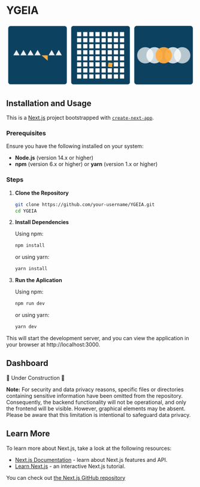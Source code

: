 # YGEIA
![Índex](images/index.png)

## Installation and Usage

This is a [Next.js](https://nextjs.org/) project bootstrapped with [`create-next-app`](https://github.com/vercel/next.js/tree/canary/packages/create-next-app).

### Prerequisites

Ensure you have the following installed on your system:
- **Node.js** (version 14.x or higher)
- **npm** (version 6.x or higher) or **yarn** (version 1.x or higher)

### Steps
1. **Clone the Repository**
   ```bash
   git clone https://github.com/your-username/YGEIA.git
   cd YGEIA
   ```

2. **Install Dependencies**

   Using npm:
   ```bash
   npm install
   ```

   or using yarn:
   ```bash
   yarn install
   ```

3. **Run the Aplication**
   
    Using npm:
    ```bash
    npm run dev
    ```


    or using yarn:
    ```bash
    yarn dev
    ```

This will start the development server, and you can view the application in your browser at http://localhost:3000.

   
   
## Dashboard
🚧 Under Construction 🚧

**Note:** For security and data privacy reasons, specific files or directories containing sensitive information have been omitted from the repository. Consequently, the backend functionality will not be operational, and only the frontend will be visible. However, graphical elements may be absent. Please be aware that this limitation is intentional to safeguard data privacy.


## Learn More

To learn more about Next.js, take a look at the following resources:

- [Next.js Documentation](https://nextjs.org/docs) - learn about Next.js features and API.
- [Learn Next.js](https://nextjs.org/learn) - an interactive Next.js tutorial.

You can check out [the Next.js GitHub repository](https://github.com/vercel/next.js/) 
